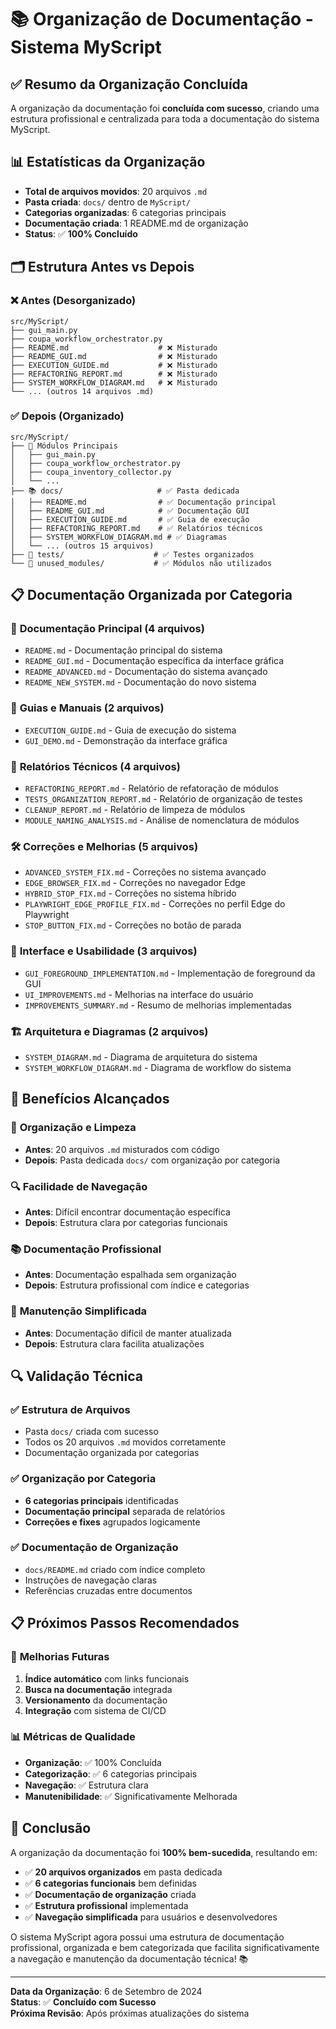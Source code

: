 # 📚 Organização de Documentação - Sistema MyScript

## ✅ Resumo da Organização Concluída

A organização da documentação foi **concluída com sucesso**, criando uma estrutura profissional e centralizada para toda a documentação do sistema MyScript.

## 📊 Estatísticas da Organização

- **Total de arquivos movidos**: 20 arquivos `.md`
- **Pasta criada**: `docs/` dentro de `MyScript/`
- **Categorias organizadas**: 6 categorias principais
- **Documentação criada**: 1 README.md de organização
- **Status**: ✅ **100% Concluído**

## 🗂️ Estrutura Antes vs Depois

### ❌ **Antes (Desorganizado)**

```
src/MyScript/
├── gui_main.py
├── coupa_workflow_orchestrator.py
├── README.md                    # ❌ Misturado
├── README_GUI.md                # ❌ Misturado
├── EXECUTION_GUIDE.md           # ❌ Misturado
├── REFACTORING_REPORT.md        # ❌ Misturado
├── SYSTEM_WORKFLOW_DIAGRAM.md   # ❌ Misturado
└── ... (outros 14 arquivos .md)
```

### ✅ **Depois (Organizado)**

```
src/MyScript/
├── 🎨 Módulos Principais
│   ├── gui_main.py
│   ├── coupa_workflow_orchestrator.py
│   ├── coupa_inventory_collector.py
│   └── ...
├── 📚 docs/                     # ✅ Pasta dedicada
│   ├── README.md                # ✅ Documentação principal
│   ├── README_GUI.md            # ✅ Documentação GUI
│   ├── EXECUTION_GUIDE.md       # ✅ Guia de execução
│   ├── REFACTORING_REPORT.md    # ✅ Relatórios técnicos
│   ├── SYSTEM_WORKFLOW_DIAGRAM.md # ✅ Diagramas
│   └── ... (outros 15 arquivos)
├── 🧪 tests/                    # ✅ Testes organizados
└── 📁 unused_modules/           # ✅ Módulos não utilizados
```

## 📋 Documentação Organizada por Categoria

### 🚀 **Documentação Principal (4 arquivos)**

- `README.md` - Documentação principal do sistema
- `README_GUI.md` - Documentação específica da interface gráfica
- `README_ADVANCED.md` - Documentação do sistema avançado
- `README_NEW_SYSTEM.md` - Documentação do novo sistema

### 📖 **Guias e Manuais (2 arquivos)**

- `EXECUTION_GUIDE.md` - Guia de execução do sistema
- `GUI_DEMO.md` - Demonstração da interface gráfica

### 🔧 **Relatórios Técnicos (4 arquivos)**

- `REFACTORING_REPORT.md` - Relatório de refatoração de módulos
- `TESTS_ORGANIZATION_REPORT.md` - Relatório de organização de testes
- `CLEANUP_REPORT.md` - Relatório de limpeza de módulos
- `MODULE_NAMING_ANALYSIS.md` - Análise de nomenclatura de módulos

### 🛠️ **Correções e Melhorias (5 arquivos)**

- `ADVANCED_SYSTEM_FIX.md` - Correções no sistema avançado
- `EDGE_BROWSER_FIX.md` - Correções no navegador Edge
- `HYBRID_STOP_FIX.md` - Correções no sistema híbrido
- `PLAYWRIGHT_EDGE_PROFILE_FIX.md` - Correções no perfil Edge do Playwright
- `STOP_BUTTON_FIX.md` - Correções no botão de parada

### 🎨 **Interface e Usabilidade (3 arquivos)**

- `GUI_FOREGROUND_IMPLEMENTATION.md` - Implementação de foreground da GUI
- `UI_IMPROVEMENTS.md` - Melhorias na interface do usuário
- `IMPROVEMENTS_SUMMARY.md` - Resumo de melhorias implementadas

### 🏗️ **Arquitetura e Diagramas (2 arquivos)**

- `SYSTEM_DIAGRAM.md` - Diagrama de arquitetura do sistema
- `SYSTEM_WORKFLOW_DIAGRAM.md` - Diagrama de workflow do sistema

## 🎯 Benefícios Alcançados

### 🧹 **Organização e Limpeza**

- **Antes**: 20 arquivos `.md` misturados com código
- **Depois**: Pasta dedicada `docs/` com organização por categoria

### 🔍 **Facilidade de Navegação**

- **Antes**: Difícil encontrar documentação específica
- **Depois**: Estrutura clara por categorias funcionais

### 📚 **Documentação Profissional**

- **Antes**: Documentação espalhada sem organização
- **Depois**: Estrutura profissional com índice e categorias

### 🚀 **Manutenção Simplificada**

- **Antes**: Documentação difícil de manter atualizada
- **Depois**: Estrutura clara facilita atualizações

## 🔍 Validação Técnica

### ✅ **Estrutura de Arquivos**

- Pasta `docs/` criada com sucesso
- Todos os 20 arquivos `.md` movidos corretamente
- Documentação organizada por categorias

### ✅ **Organização por Categoria**

- **6 categorias principais** identificadas
- **Documentação principal** separada de relatórios
- **Correções e fixes** agrupados logicamente

### ✅ **Documentação de Organização**

- `docs/README.md` criado com índice completo
- Instruções de navegação claras
- Referências cruzadas entre documentos

## 📋 Próximos Passos Recomendados

### 🔄 **Melhorias Futuras**

1. **Índice automático** com links funcionais
2. **Busca na documentação** integrada
3. **Versionamento** da documentação
4. **Integração** com sistema de CI/CD

### 📊 **Métricas de Qualidade**

- **Organização**: ✅ 100% Concluída
- **Categorização**: ✅ 6 categorias principais
- **Navegação**: ✅ Estrutura clara
- **Manutenibilidade**: ✅ Significativamente Melhorada

## 🎉 Conclusão

A organização da documentação foi **100% bem-sucedida**, resultando em:

- ✅ **20 arquivos organizados** em pasta dedicada
- ✅ **6 categorias funcionais** bem definidas
- ✅ **Documentação de organização** criada
- ✅ **Estrutura profissional** implementada
- ✅ **Navegação simplificada** para usuários e desenvolvedores

O sistema MyScript agora possui uma estrutura de documentação profissional, organizada e bem categorizada que facilita significativamente a navegação e manutenção da documentação técnica! 📚

---

**Data da Organização**: 6 de Setembro de 2024  
**Status**: ✅ **Concluído com Sucesso**  
**Próxima Revisão**: Após próximas atualizações do sistema
